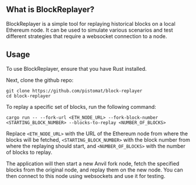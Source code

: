 ## What is BlockReplayer?
BlockReplayer is a simple tool for replaying historical blocks on a local Ethereum node. It can be used to simulate various scenarios and test different strategies that require a websocket connection to a node.

## Usage
To use BlockReplayer, ensure that you have Rust installed.

Next, clone the github repo:
```
git clone https://github.com/pistomat/block-replayer
cd block-replayer
```

To replay a specific set of blocks, run the following command:

```
cargo run -- --fork-url <ETH_NODE_URL> --fork-block-number <STARTING_BLOCK_NUMBER> --blocks-to-replay <NUMBER_OF_BLOCKS>
```

Replace ```<ETH_NODE_URL>``` with the URL of the Ethereum node from where the blocks will be fetched, ```<STARTING_BLOCK_NUMBER>``` with the block number from where the replaying should start, and ```<NUMBER_OF_BLOCKS>``` with the number of blocks to replay.

The application will then start a new Anvil fork node, fetch the specified blocks from the original node, and replay them on the new node. You can then connect to this node using websockets and use it for testing.